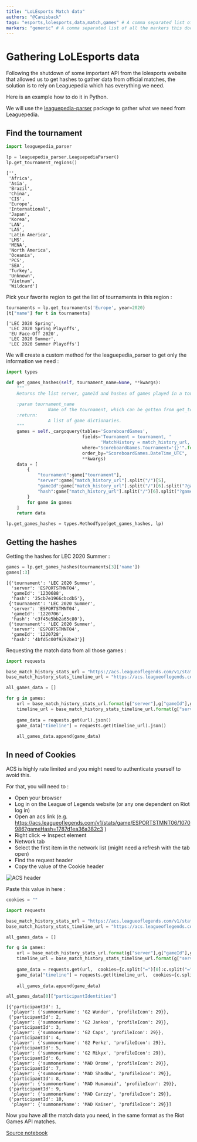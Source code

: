 ```yaml
---
title: "LoLEsports Match data"
authors: "@Canisback" 
tags: "esports,lolesports,data,match,games" # A comma separated list of the tags this document has
markers: "generic" # A comma separated list of all the markers this document has
---
```



# Gathering LoLEsports data

Following the shutdown of some important API from the lolesports website that allowed us to get hashes to gather data from official matches, the solution is to rely on Leaguepedia which has everything we need.

Here is an example how to do it in Python.

We will use the [leaguepedia-parser](https://pypi.org/project/leaguepedia-parser/) package to gather what we need from Leaguepedia.

## Find the tournament


```python
import leaguepedia_parser

lp = leaguepedia_parser.LeaguepediaParser()
lp.get_tournament_regions()
```




    ['',
     'Africa',
     'Asia',
     'Brazil',
     'China',
     'CIS',
     'Europe',
     'International',
     'Japan',
     'Korea',
     'LAN',
     'LAS',
     'Latin America',
     'LMS',
     'MENA',
     'North America',
     'Oceania',
     'PCS',
     'SEA',
     'Turkey',
     'Unknown',
     'Vietnam',
     'Wildcard']



Pick your favorite region to get the list of tournaments in this region : 


```python
tournaments = lp.get_tournaments('Europe', year=2020)
[t["name"] for t in tournaments]
```




    ['LEC 2020 Spring',
     'LEC 2020 Spring Playoffs',
     'EU Face-Off 2020',
     'LEC 2020 Summer',
     'LEC 2020 Summer Playoffs']



We will create a custom method for the leaguepedia_parser to get only the information we need : 


```python
import types

def get_games_hashes(self, tournament_name=None, **kwargs):
    """
    Returns the list server, gameId and hashes of games played in a tournament.

    :param tournament_name
                Name of the tournament, which can be gotten from get_tournaments().
    :return:
                A list of game dictionaries.
    """
    games = self._cargoquery(tables='ScoreboardGames',
                             fields='Tournament = tournament, '
                                    'MatchHistory = match_history_url, ',
                             where="ScoreboardGames.Tournament='{}'".format(tournament_name),
                             order_by="ScoreboardGames.DateTime_UTC",
                             **kwargs)
    data = [
        {
            "tournament":game["tournament"],
            "server":game["match_history_url"].split("/")[5],
            "gameId":game["match_history_url"].split("/")[6].split("?gameHash=")[0],
            "hash":game["match_history_url"].split("/")[6].split("?gameHash=")[1],
        }
        for game in games
    ]
    return data

lp.get_games_hashes = types.MethodType(get_games_hashes, lp)
```

## Getting the hashes

Getting the hashes for LEC 2020 Summer : 


```python
games = lp.get_games_hashes(tournaments[3]['name'])
games[:3]
```




    [{'tournament': 'LEC 2020 Summer',
      'server': 'ESPORTSTMNT04',
      'gameId': '1230688',
      'hash': '25cb7e1966cbcdb5'},
     {'tournament': 'LEC 2020 Summer',
      'server': 'ESPORTSTMNT04',
      'gameId': '1220706',
      'hash': 'c3f45e5bb2a65c80'},
     {'tournament': 'LEC 2020 Summer',
      'server': 'ESPORTSTMNT04',
      'gameId': '1220728',
      'hash': '4bfd5c00f9292be3'}]



Requesting the match data from all those games : 


```python
import requests

base_match_history_stats_url = "https://acs.leagueoflegends.com/v1/stats/game/{}/{}?gameHash={}"
base_match_history_stats_timeline_url = "https://acs.leagueoflegends.com/v1/stats/game/{}/{}/timeline?gameHash={}"

all_games_data = []

for g in games:
    url = base_match_history_stats_url.format(g["server"],g["gameId"],g["hash"])
    timeline_url = base_match_history_stats_timeline_url.format(g["server"],g["gameId"],g["hash"])
    
    game_data = requests.get(url).json()
    game_data["timeline"] = requests.get(timeline_url).json()
    
    all_games_data.append(game_data)
```

## In need of Cookies

ACS is highly rate limited and you might need to authenticate yourself to avoid this.

For that, you will need to : 
 * Open your browser
 * Log in on the League of Legends website (or any one dependent on Riot log in)
 * Open an acs link (e.g. https://acs.leagueoflegends.com/v1/stats/game/ESPORTSTMNT06/1070986?gameHash=1787d1ea36a382c3 )
 * Right click -> Inspect element
 * Network tab
 * Select the first item in the network list (might need a refresh with the tab open)
 * Find the request header
 * Copy the value of the Cookie header

![ACS header](https://canisback.com/images/acs.png)

Paste this value in here : 


```python
cookies = ""
```


```python
import requests

base_match_history_stats_url = "https://acs.leagueoflegends.com/v1/stats/game/{}/{}?gameHash={}"
base_match_history_stats_timeline_url = "https://acs.leagueoflegends.com/v1/stats/game/{}/{}/timeline?gameHash={}"

all_games_data = []

for g in games:
    url = base_match_history_stats_url.format(g["server"],g["gameId"],g["hash"])
    timeline_url = base_match_history_stats_timeline_url.format(g["server"],g["gameId"],g["hash"])
    
    game_data = requests.get(url,  cookies={c.split("=")[0]:c.split("=")[1] for c in cookies.split(";")}).json()
    game_data["timeline"] = requests.get(timeline_url,  cookies={c.split("=")[0]:c.split("=")[1] for c in cookies.split(";")}).json()
    
    all_games_data.append(game_data)
```


```python
all_games_data[0]["participantIdentities"]
```




    [{'participantId': 1,
      'player': {'summonerName': 'G2 Wunder', 'profileIcon': 29}},
     {'participantId': 2,
      'player': {'summonerName': 'G2 Jankos', 'profileIcon': 29}},
     {'participantId': 3,
      'player': {'summonerName': 'G2 Caps', 'profileIcon': 29}},
     {'participantId': 4,
      'player': {'summonerName': 'G2 Perkz', 'profileIcon': 29}},
     {'participantId': 5,
      'player': {'summonerName': 'G2 Mikyx', 'profileIcon': 29}},
     {'participantId': 6,
      'player': {'summonerName': 'MAD Orome', 'profileIcon': 29}},
     {'participantId': 7,
      'player': {'summonerName': 'MAD Shad0w', 'profileIcon': 29}},
     {'participantId': 8,
      'player': {'summonerName': 'MAD Humanoid', 'profileIcon': 29}},
     {'participantId': 9,
      'player': {'summonerName': 'MAD Carzzy', 'profileIcon': 29}},
     {'participantId': 10,
      'player': {'summonerName': 'MAD Kaiser', 'profileIcon': 29}}]



Now you have all the match data you need, in the same format as the Riot Games API matches.

[Source notebook](https://canisback.com/notebooks/lolesports.ipynb)
